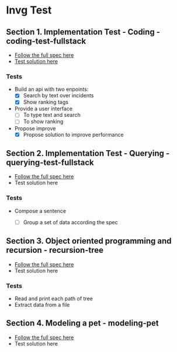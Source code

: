 # Invg Test

## Section 1. Implementation Test - Coding - coding-test-fullstack
* [Follow the full spec here](spec-coding-test-full-stack.md)
* [Test solution here](https://github.com/pablogottifredi/invg-coding-test/tree/master/coding-test-fullstack)

### Tests
* Build an api with two enpoints:
  - [x] Search by text over incidents
  - [x] Show ranking tags

* Provide a user interface
  - [ ] To type text and search
  - [ ] To show ranking

* Propose improve
  - [x] Propose solution to improve performance

## Section 2. Implementation Test - Querying - querying-test-fullstack
* [Follow the full spec here](spec-querying-test-full-stack.md)
* Test solution here

### Tests
* Compose a sentence
  - [ ] Group a set of data according the spec


## Section 3. Object oriented programming and recursion - recursion-tree
* [Follow the full spec here](spec-recursion-test-full-stack.md)
* Test solution here

### Tests
* Read and print each path of tree
* Extract data from a file

## Section 4. Modeling a pet - modeling-pet
* [Follow the full spec here](spec-modeling-test-full-stack.md)
* Test solution here

